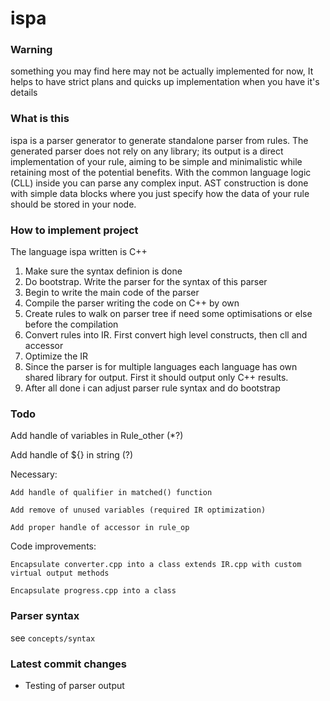 # ispa
### Warning
  something you may find here may not be actually implemented for now,
  It helps to have strict plans and quicks up implementation when you have it's details
### What is this
 ispa is a parser generator to generate standalone parser from rules. The generated parser does not rely on any library; its output is a direct implementation of your rule, aiming to be simple and minimalistic while retaining most of the potential benefits. With the common language logic (CLL) inside you can parse any complex input. AST construction is done with simple data blocks where you just specify how the data of your rule should be stored in your node.
### How to implement project
 The language ispa written is C++
 1. Make sure the syntax definion is done
 2. Do bootstrap. Write the parser for the syntax of this parser
 3. Begin to write the main code of the parser
 5. Compile the parser writing the code on C++ by own
 6. Create rules to walk on parser tree if need some optimisations or else before the compilation
 7. Convert rules into IR. First convert high level constructs, then cll and accessor
 8. Optimize the IR
 9. Since the parser is for multiple languages each language has own shared library for output. First it should output only C++ results.
 10. After all done i can adjust parser rule syntax and do bootstrap
### Todo
  Add handle of variables in Rule_other (*?)

  Add handle of ${} in string (?)

  Necessary:

    Add handle of qualifier in matched() function

    Add remove of unused variables (required IR optimization)

    Add proper handle of accessor in rule_op

  Code improvements:

    Encapsulate converter.cpp into a class extends IR.cpp with custom virtual output methods

    Encapsulate progress.cpp into a class

### Parser syntax
  
  see ```concepts/syntax```

### Latest commit changes
  - Testing of parser output
